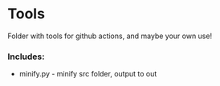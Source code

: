 # Tools
Folder with tools for github actions, and maybe your own use!

### Includes:
- minify.py - minify src folder, output to out